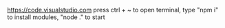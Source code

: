 

https://code.visualstudio.com press ctrl + ~ to open terminal, type "npm i" to install modules, "node ." to start
